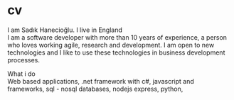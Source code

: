 # cv
I am Sadık Hanecioğlu. I live in England
<br />
I am a software developer with more than 10 years of experience, a person who loves working agile, research and development. I am open to new technologies and I like to use these technologies in business development processes.

What i do <br />
Web based applications, .net framework with c#, javascript and frameworks, sql - nosql databases, nodejs express, python, 
  

